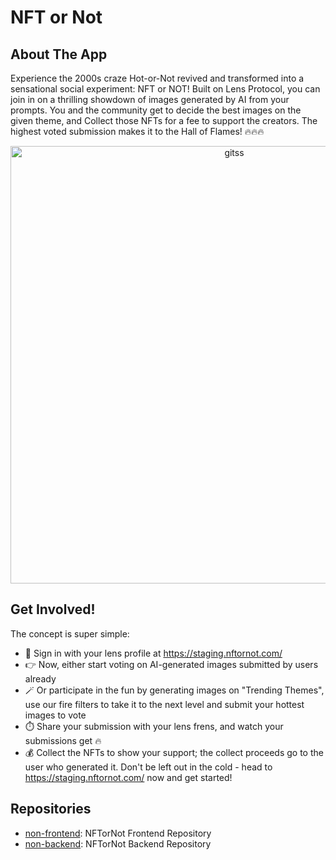 # NFT or Not

## About The App
Experience the 2000s craze Hot-or-Not revived and transformed into a sensational social experiment: NFT or NOT!
Built on Lens Protocol, you can join in on a thrilling showdown of images generated by AI from your prompts. You and the community get to decide the best images on the given theme, and Collect those NFTs for a fee to support the creators.
The highest voted submission makes it to the Hall of Flames! :fire::fire::fire:

<p align="center" width="100%">
   <img width="700" alt="gitss" src="https://user-images.githubusercontent.com/41750237/213683318-de1a0d8b-3671-4cdd-b19d-ce894923e2d5.png">
</p>

## Get Involved!
The concept is super simple:
- :herb: Sign in with your lens profile at https://staging.nftornot.com/
- :point_right: Now, either start voting on AI-generated images submitted by users already
- :magic_wand: Or participate in the fun by generating images on "Trending Themes", use our fire filters to take it to the next level and submit your hottest images to vote
- :stopwatch: Share your submission with your lens frens, and watch your submissions get :fire:
- :moneybag: Collect the NFTs to show your support; the collect proceeds go to the user who generated it.
Don't be left out in the cold - head to https://staging.nftornot.com/ now and get started! 

## Repositories
- [non-frontend](https://github.com/NFTorNOT/non-frontend): NFTorNot Frontend Repository
- [non-backend](https://github.com/NFTorNOT/non-backend): NFTorNot Backend Repository
